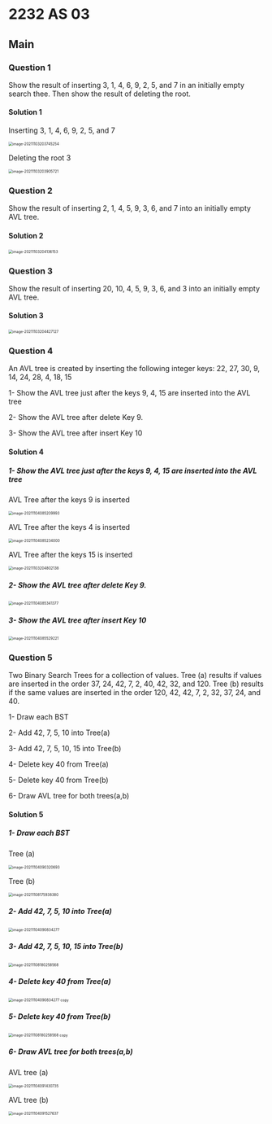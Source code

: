# 2232 AS 03

## Main

### Question 1

 Show the result of inserting 3, 1, 4, 6, 9, 2, 5, and 7 in an initially empty search thee. Then show the result of deleting the root.

#### Solution 1

Inserting 3, 1, 4, 6, 9, 2, 5, and 7

<img src="/Users/wendellwang/Library/Application Support/typora-user-images/image-20211103203745254.png" alt="image-20211103203745254" style="zoom:50%;" />

Deleting the root 3

<img src="/Users/wendellwang/Library/Application Support/typora-user-images/image-20211103203905721.png" alt="image-20211103203905721" style="zoom:50%;" />

### Question 2

Show the result of inserting 2, 1, 4, 5, 9, 3, 6, and 7 into an initially empty AVL tree.

#### Solution 2

<img src="/Users/wendellwang/Library/Application Support/typora-user-images/image-20211103204136153.png" alt="image-20211103204136153" style="zoom:50%;" />

### Question 3

Show the result of inserting 20, 10, 4, 5, 9, 3, 6, and 3 into an initially empty AVL tree.

#### Solution 3

<img src="/Users/wendellwang/Library/Application Support/typora-user-images/image-20211103204427127.png" alt="image-20211103204427127" style="zoom:50%;" />

### Question 4

 An AVL tree is created by inserting the following integer keys:  22, 27, 30, 9, 14, 24, 28, 4, 18, 15

1-  Show the AVL tree just after the keys 9, 4, 15 are inserted into the AVL tree

2-  Show the AVL tree after delete Key 9.

3-  Show the AVL tree after insert Key 10

#### Solution 4

##### 1-  Show the AVL tree just after the keys 9, 4, 15 are inserted into the AVL tree

AVL Tree after the keys 9 is inserted

<img src="/Users/wendellwang/Library/Application Support/typora-user-images/image-20211104085209993.png" alt="image-20211104085209993" style="zoom:50%;" />

AVL Tree after the keys 4 is inserted

<img src="/Users/wendellwang/Library/Application Support/typora-user-images/image-20211104085234000.png" alt="image-20211104085234000" style="zoom:50%;" />

AVL Tree after the keys 15 is inserted

<img src="/Users/wendellwang/Library/Application Support/typora-user-images/image-20211103204802138.png" alt="image-20211103204802138" style="zoom:50%;" />

##### 2-  Show the AVL tree after delete Key 9.

<img src="/Users/wendellwang/Library/Application Support/typora-user-images/image-20211104085341377.png" alt="image-20211104085341377" style="zoom:50%;" />

##### 3-  Show the AVL tree after insert Key 10

<img src="/Users/wendellwang/Library/Application Support/typora-user-images/image-20211104085529221.png" alt="image-20211104085529221" style="zoom:50%;" />

### Question 5

Two Binary Search Trees for a collection of values. Tree (a) results if values are inserted in the order 37, 24, 42, 7, 2, 40, 42, 32, and 120. Tree (b) results if the same values are inserted in the order 120, 42, 42, 7, 2, 32, 37, 24, and 40.

1-  Draw each BST

2-  Add 42, 7, 5, 10 into Tree(a)

3-  Add 42, 7, 5, 10, 15 into Tree(b)

4-  Delete key 40 from Tree(a)

5-  Delete key 40 from Tree(b)

6-  Draw AVL tree for both trees(a,b)

#### Solution 5

##### 1- Draw each BST

Tree (a)

<img src="/Users/wendellwang/Library/Application Support/typora-user-images/image-20211104090320693.png" alt="image-20211104090320693" style="zoom:50%;" />

Tree (b)

<img src="/Users/wendellwang/Library/Application Support/typora-user-images/image-20211108175938380.png" alt="image-20211108175938380" style="zoom:50%;" />

##### 2-  Add 42, 7, 5, 10 into Tree(a)

<img src="/Users/wendellwang/Library/Application Support/typora-user-images/image-20211104090834277.png" alt="image-20211104090834277" style="zoom:50%;" />

##### 3-  Add 42, 7, 5, 10, 15 into Tree(b)

<img src="/Users/wendellwang/Library/Application Support/typora-user-images/image-20211108180258568.png" alt="image-20211108180258568" style="zoom:50%;" />

##### 4-  Delete key 40 from Tree(a)

<img src="/Users/wendellwang/Library/Application Support/typora-user-images/image-20211104090834277 copy.png" alt="image-20211104090834277 copy" style="zoom:50%;" />

##### 5-  Delete key 40 from Tree(b)

<img src="/Users/wendellwang/Library/Application Support/typora-user-images/image-20211108180258568 copy.png" alt="image-20211108180258568 copy" style="zoom:50%;" />

##### 6-  Draw AVL tree for both trees(a,b)

AVL tree (a)

<img src="/Users/wendellwang/Library/Application Support/typora-user-images/image-20211104091430735.png" alt="image-20211104091430735" style="zoom:50%;" />

AVL tree (b)

<img src="/Users/wendellwang/Library/Application Support/typora-user-images/image-20211104091527637.png" alt="image-20211104091527637" style="zoom:50%;" />
